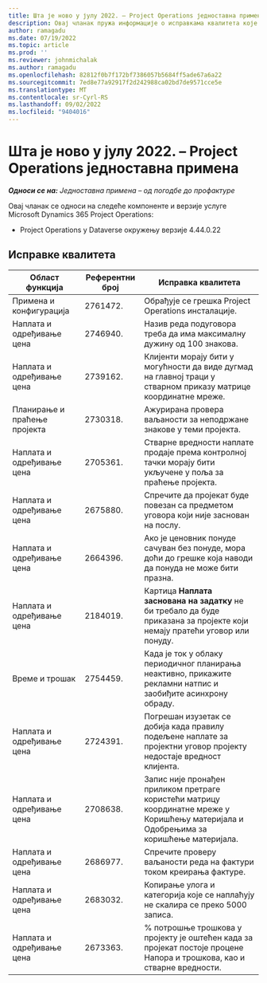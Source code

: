 ```yaml
---
title: Шта је ново у јулу 2022. – Project Operations једноставна примена
description: Овај чланак пружа информације о исправкама квалитета које су доступне у издању за јул 2022. услуге Microsoft Dynamics 365 Project Operations једноставна примена.
author: ramagadu
ms.date: 07/19/2022
ms.topic: article
ms.prod: ''
ms.reviewer: johnmichalak
ms.author: ramagadu
ms.openlocfilehash: 82812f0b7f172bf7386057b5684ff5ade67a6a22
ms.sourcegitcommit: 7ed8e77a92917f2d242988ca02bd7de9571cce5e
ms.translationtype: MT
ms.contentlocale: sr-Cyrl-RS
ms.lasthandoff: 09/02/2022
ms.locfileid: "9404016"
---
```

# <a name="whats-new-july-2022---project-operations-lite-deployment"></a>Шта је ново у јулу 2022. – Project Operations једноставна примена

_**Односи се на:** Једноставна примена – од погодбе до профактуре_

Овај чланак се односи на следеће компоненте и верзије услуге Microsoft Dynamics 365 Project Operations:

- Project Operations у Dataverse окружењу верзије 4.44.0.22

## <a name="quality-updates"></a>Исправке квалитета

| Област функција | Референтни број | Исправка квалитета |
| --- | --- | --- |
| Примена и конфигурација | 2761472. | Обрађује се грешка Project Operations инсталације. |
| Наплата и одређивање цена | 2746940. | Назив реда подуговора треба да има максималну дужину од 100 знакова. |
| Наплата и одређивање цена | 2739162. | Клијенти морају бити у могућности да виде дугмад на главној траци у стварном приказу матрице координатне мреже. |
| Планирање и праћење пројекта | 2730318. | Ажурирана провера ваљаности за неподржане знакове у теми пројекта. |
| Наплата и одређивање цена | 2705361. | Стварне вредности наплате продаје према контролној тачки морају бити укључене у поља за праћење пројекта. |
| Наплата и одређивање цена | 2675880. | Спречите да пројекат буде повезан са предметом уговора који није заснован на послу. |
| Наплата и одређивање цена | 2664396. | Ако је ценовник понуде сачуван без понуде, мора доћи до грешке која наводи да понуда не може бити празна. |
| Наплата и одређивање цена | 2184019. | Картица **Наплата заснована на задатку** не би требало да буде приказана за пројекте који немају пратећи уговор или понуду. |
| Време и трошак | 2754459. | Када је ток у облаку периодичног планирања неактивно, прикажите рекламни натпис и заобиђите асинхрону обраду. |
| Наплата и одређивање цена | 2724391. | Погрешан изузетак се добија када правилу подељене наплате за пројектни уговор пројекту недостаје вредност клијента. |
| Наплата и одређивање цена | 2708638. | Запис није пронађен приликом претраге користећи матрицу координатне мреже у Коришћењу материјала и Одобрењима за коришћење материјала.|
| Наплата и одређивање цена | 2686977. | Спречите проверу ваљаности реда на фактури током креирања фактуре. |
| Наплата и одређивање цена | 2683032. | Копирање улога и категорија које се наплаћују не скалира се преко 5000 записа.|
| Наплата и одређивање цена | 2673363. | % потрошње трошкова у пројекту је оштећен када за пројекат постоје процене Напора и трошкова, као и стварне вредности. |
